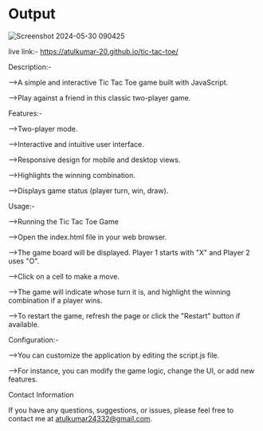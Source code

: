 # Output
![Screenshot 2024-05-30 090425](https://github.com/atulkumar-20/tic-tac-toe/assets/170754927/99a263e6-3c1c-4a47-a912-bb7a9ea486be)


live link:-  https://atulkumar-20.github.io/tic-tac-toe/


Description:-

-->A simple and interactive Tic Tac Toe game built with JavaScript. 

-->Play against a friend in this classic two-player game.

Features:-

-->Two-player mode.

-->Interactive and intuitive user interface.

-->Responsive design for mobile and desktop views.

-->Highlights the winning combination.

-->Displays game status (player turn, win, draw).


Usage:-

-->Running the Tic Tac Toe Game

-->Open the index.html file in your web browser.

-->The game board will be displayed. Player 1 starts with "X" and Player 2 uses "O".

-->Click on a cell to make a move.

-->The game will indicate whose turn it is, and highlight the winning combination if a player wins.

-->To restart the game, refresh the page or click the "Restart" button if available.

Configuration:-

-->You can customize the application by editing the script.js file.

-->For instance, you can modify the game logic, change the UI, or add new features.

Contact Information

If you have any questions, suggestions, or issues, please feel free to contact me at atulkumar24332@gmail.com.








